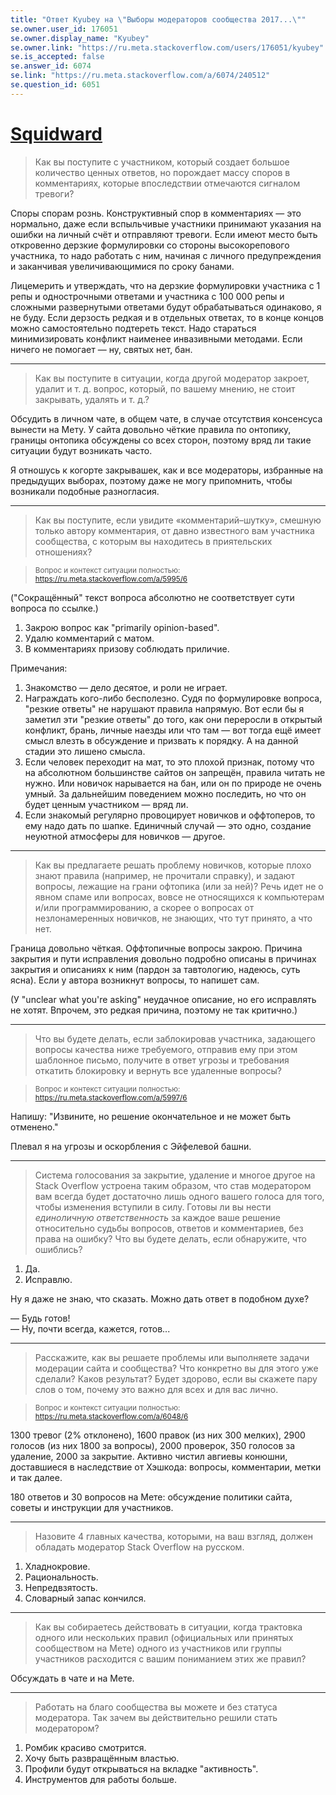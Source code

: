 ```yaml
---
title: "Ответ Kyubey на \"Выборы модераторов сообщества 2017...\""
se.owner.user_id: 176051
se.owner.display_name: "Kyubey"
se.owner.link: "https://ru.meta.stackoverflow.com/users/176051/kyubey"
se.is_accepted: false
se.answer_id: 6074
se.link: "https://ru.meta.stackoverflow.com/a/6074/240512"
se.question_id: 6051
---
```


# [Squidward](https://ru.stackoverflow.com/users/176051/squidward)

> Как вы поступите с участником, который создает большое количество ценных ответов, но порождает массу споров в комментариях, которые впоследствии отмечаются сигналом тревоги?

Споры спорам рознь. Конструктивный спор в комментариях — это нормально, даже если вспыльчивые участники принимают указания на ошибки на личный счёт и отправляют тревоги. Если имеют место быть откровенно дерзкие формулировки со стороны высокорепового участника, то надо работать с ним, начиная с личного предупреждения и заканчивая увеличивающимися по сроку банами.

Лицемерить и утверждать, что на дерзкие формулировки участника с 1 репы и однострочными ответами и участника с 100 000 репы и сложными развернутыми ответами будут обрабатываться одинаково, я не буду. Если дерзость редкая и в отдельных ответах, то в конце концов можно самостоятельно подтереть текст. Надо стараться минимизировать конфликт наименее инвазивными методами. Если ничего не помогает — ну, святых нет, бан.

---

> Как вы поступите в ситуации, когда другой модератор закроет, удалит и т. д. вопрос, который, по вашему мнению, не стоит закрывать, удалять и т. д.?

Обсудить в личном чате, в общем чате, в случае отсутствия консенсуса вынести на Мету. У сайта довольно чёткие правила по онтопику, границы онтопика обсуждены со всех сторон, поэтому вряд ли такие ситуации будут возникать часто.

Я отношусь к когорте закрывашек, как и все модераторы, избранные на предыдущих выборах, поэтому даже не могу припомнить, чтобы возникали подобные разногласия.

---

> Как вы поступите, если увидите «комментарий–шутку», смешную только автору комментария, от давно известного вам участника сообщества, с которым вы находитесь в приятельских отношениях?

> <sub>Вопрос и контекст ситуации полностью: https://ru.meta.stackoverflow.com/a/5995/6</sub>

("Сокращённый" текст вопроса абсолютно не соответствует сути вопроса по ссылке.)

1. Закрою вопрос как "primarily opinion-based".
2. Удалю комментарий с матом.
3. В комментариях призову соблюдать приличие.

Примечания:

1. Знакомство — дело десятое, и роли не играет.
2. Награждать кого-либо бесполезно. Судя по формулировке вопроса, "резкие ответы" не нарушают правила напрямую. Вот если бы я заметил эти "резкие ответы" до того, как они переросли в открытый конфликт, брань, личные наезды или что там — вот тогда ещё имеет смысл влезть в обсуждение и призвать к порядку. А на данной стадии это лишено смысла.
3. Если человек переходит на мат, то это плохой признак, потому что на абсолютном большинстве сайтов он запрещён, правила читать не нужно. Или новичок нарывается на бан, или он по природе не очень умный. За дальнейшим поведением можно последить, но что он будет ценным участником — вряд ли.
4. Если знакомый регулярно провоцирует новичков и оффтоперов, то ему надо дать по шапке. Единичный случай — это одно, создание неуютной атмосферы для новичков — другое.

---

> Как вы предлагаете решать проблему новичков, которые плохо знают правила (например, не прочитали справку), и задают вопросы, лежащие на грани офтопика (или за ней)?
> Речь идет не о явном спаме или вопросах, вовсе не относящихся к компьютерам и/или программированию, а скорее о вопросах от незлонамеренных новичков, не знающих, что тут принято, а что нет.

Граница довольно чёткая. Оффтопичные вопросы закрою. Причина закрытия и пути исправления довольно подробно описаны в причинах закрытия и описаниях к ним (пардон за тавтологию, надеюсь, суть ясна). Если у автора возникнут вопросы, то напишет сам.

(У "unclear what you're asking" неудачное описание, но его исправлять не хотят. Впрочем, это редкая причина, поэтому не так критично.)

---


> Что вы будете делать, если заблокировав участника, задающего вопросы качества ниже требуемого, отправив ему при этом шаблонное письмо, получите в ответ угрозы и требования откатить блокировку и вернуть все удаленные вопросы?

> <sub>Вопрос и контекст ситуации полностью: https://ru.meta.stackoverflow.com/a/5997/6</sub>

Напишу: "Извините, но решение окончательное и не может быть отменено."

Плевал я на угрозы и оскорбления с Эйфелевой башни.

---

> Система голосования за закрытие, удаление и многое другое на Stack Overflow устроена таким образом, что став модератором вам всегда будет достаточно лишь одного вашего голоса для того, чтобы изменения вступили в силу. Готовы ли вы нести _единоличную ответственность_ за каждое ваше решение относительно судьбы вопросов, ответов и комментариев, без права на ошибку? Что вы будете делать, если обнаружите, что ошиблись?

1. Да.
2. Исправлю.

Ну я даже не знаю, что сказать. Можно дать ответ в подобном духе?

— Будь готов!  
— Ну, почти всегда, кажется, готов...

---

> Расскажите, как вы решаете проблемы или выполняете задачи модерации сайта и сообщества? Что конкретно вы для этого уже сделали? Каков результат? Будет здорово, если вы скажете пару слов о том, почему это важно для всех и для вас лично.

> <sub>Вопрос и контекст ситуации полностью: https://ru.meta.stackoverflow.com/a/6048/6</sub>

1300 тревог (2% отклонено), 1600 правок (из них 300 мелких), 2900 голосов (из них 1800 за вопросы), 2000 проверок, 350 голосов за удаление, 2000 за закрытие. Активно чистил авгиевы конюшни, доставшиеся в наследствие от Хэшкода: вопросы, комментарии, метки и так далее.

180 ответов и 30 вопросов на Мете: обсуждение политики сайта, советы и инструкции для участников.

--- 

> Назовите 4 главных качества, которыми, на ваш взгляд, должен обладать модератор Stack Overflow на русском.

1. Хладнокровие.
2. Рациональность.
3. Непредвзятость.
4. Словарный запас кончился.

---

> Как вы собираетесь действовать в ситуации, когда трактовка одного или нескольких правил (официальных или принятых сообществом на Мете) одного из участников или группы участников расходится с вашим пониманием этих же правил?

Обсуждать в чате и на Мете.

---

>  Работать на благо сообщества вы можете и без статуса модератора. Так зачем вы действительно решили стать модератором?

1. Ромбик красиво смотрится.
1. Хочу быть развращённым властью.
1. Профили будут открываться на вкладке "активность".
1. Инструментов для работы больше.
